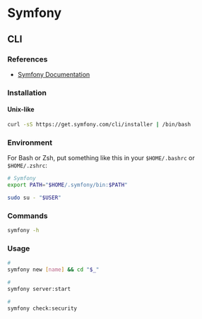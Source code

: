 # Symfony

## CLI

### References

- [Symfony Documentation](https://symfony.com/doc/current/index.html#gsc.tab=0)

### Installation

#### Unix-like

```sh
curl -sS https://get.symfony.com/cli/installer | /bin/bash
```

### Environment

For Bash or Zsh, put something like this in your `$HOME/.bashrc` or `$HOME/.zshrc`:

```sh
# Symfony
export PATH="$HOME/.symfony/bin:$PATH"
```

```sh
sudo su - "$USER"
```

### Commands

```sh
symfony -h
```

### Usage

```sh
#
symfony new [name] && cd "$_"

#
symfony server:start

#
symfony check:security
```
